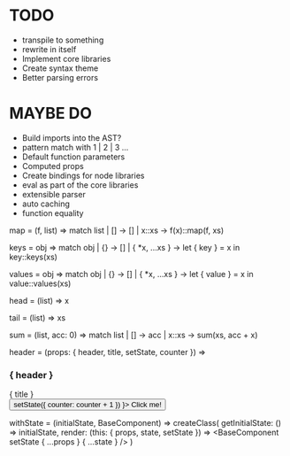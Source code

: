 # TODO
- transpile to something
- rewrite in itself
- Implement core libraries
- Create syntax theme
- Better parsing errors

# MAYBE DO
- Build imports into the AST?
- pattern match with 1 | 2 | 3 ...
- Default function parameters
- Computed props
- Create bindings for node libraries
- eval as part of the core libraries
- extensible parser
- auto caching
- function equality

map = (f, list) => match list
  | [] -> []
  | x::xs -> f(x)::map(f, xs)

keys = obj => match obj
  | {} -> []
  | { *x, ...xs } -> let { key } = x in key::keys(xs)

values = obj => match obj
  | {} -> []
  | { *x, ...xs } -> let { value } = x in value::values(xs)

head = (list) => x

tail = (list) => xs

sum = (list, acc: 0) => match list
  | [] -> acc
  | x::xs -> sum(xs, acc + x)

header = (props: { header, title, setState, counter }) =>
  <div>
    <h3>{ header }</h3>
    <div>{ title }</div>
    <button onClick={ () => setState({ counter: counter + 1 }) }>
      Click me!
    </button
  </div>

withState = (initialState, BaseComponent) =>
  createClass(
    getInitialState: () => initialState,
    render: (this: { props, state, setState }) =>
      <BaseComponent setState  { ...props } { ...state } />
  )
